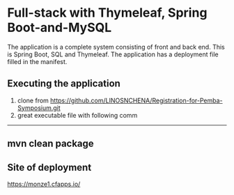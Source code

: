 # Full-stack with Thymeleaf, Spring Boot-and-MySQL

The application is a complete system consisting of front and back end. 
This is Spring Boot, SQL and Thymeleaf. 
The application has a deployment file filled in the manifest.


## Executing the application
1. clone from https://github.com/LINOSNCHENA/Registration-for-Pemba-Symposium.git
2. great executable file with following comm
---
mvn clean package
---

## Site of deployment

https://monze1.cfapps.io/


